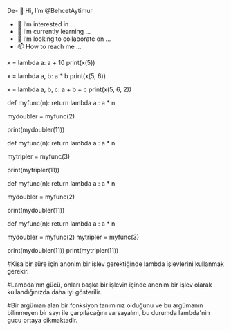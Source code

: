De- 👋 Hi, I’m @BehcetAytimur
- 👀 I’m interested in ...
- 🌱 I’m currently learning ...
- 💞️ I’m looking to collaborate on ...
- 📫 How to reach me ...

<!---
BehcetAytimur/BehcetAytimur is a ✨ special ✨ repository because its `README.md` (this file) appears on your GitHub profile.
You can click the Preview link to take a look at your changes.
---> 
x = lambda a: a + 10
print(x(5))

x = lambda a, b: a * b
print(x(5, 6))

x = lambda a, b, c: a + b + c
print(x(5, 6, 2))

def myfunc(n):
  return lambda a : a * n

mydoubler = myfunc(2)

print(mydoubler(11))

def myfunc(n):
  return lambda a : a * n

mytripler = myfunc(3)

print(mytripler(11))

def myfunc(n):
  return lambda a : a * n

mydoubler = myfunc(2)

print(mydoubler(11))

def myfunc(n):
  return lambda a : a * n

mydoubler = myfunc(2)
mytripler = myfunc(3)

print(mydoubler(11)) 
print(mytripler(11))

#Kisa bir süre için anonim bir işlev gerektiğinde lambda işlevlerini kullanmak gerekir.

#Lambda'nın gücü, onları başka bir işlevin içinde anonim bir işlev olarak kullandığınızda daha iyi gösterilir.

#Bir argüman alan bir fonksiyon tanımınız olduğunu ve bu argümanın bilinmeyen bir sayı ile çarpılacağını varsayalım, bu durumda lambda'nin gucu ortaya cikmaktadir.


